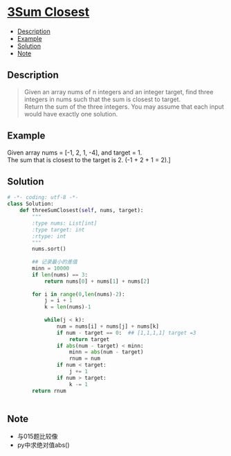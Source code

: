 # [3Sum Closest](https://leetcode.com/problems/3sum-closest/description/)

<!-- GFM-TOC -->
* <a href="#Description">Description</a>
* <a href="#Example">Example</a>
* <a href="#Solution">Solution</a>
* <a href="#Note">Note</a>
<!-- GFM-TOC -->


## <a name="Description">Description</a>
>Given an array nums of n integers and an integer target, find three integers in nums such that the sum is closest to target. </br>
Return the sum of the three integers. You may assume that each input would have exactly one solution.</br>

## <a name="Example">Example</a>
>
Given array nums = [-1, 2, 1, -4], and target = 1.</br>
The sum that is closest to the target is 2. (-1 + 2 + 1 = 2).]</br>
## <a name="Solution">Solution</a>
```python
# -*- coding: utf-8 -*-
class Solution:
    def threeSumClosest(self, nums, target):
        """
        :type nums: List[int]
        :type target: int
        :rtype: int
        """
        nums.sort()
        
        ## 记录最小的差值
        minn = 10000
        if len(nums) == 3:
            return nums[0] + nums[1] + nums[2]
        
        for i in range(0,len(nums)-2):
            j = i + 1
            k = len(nums)-1
           
            while(j < k):
                num = nums[i] + nums[j] + nums[k]
                if num - target == 0:  ## [1,1,1,1] target =3
                    return target
                if abs(num - target) < minn:
                    minn = abs(num - target) 
                    rnum = num
                if num < target:
                    j += 1
                if num > target:
                    k -= 1
        return rnum
            
```
## <a name="Note">Note</a>
* 与015题比较像
* py中求绝对值abs()





